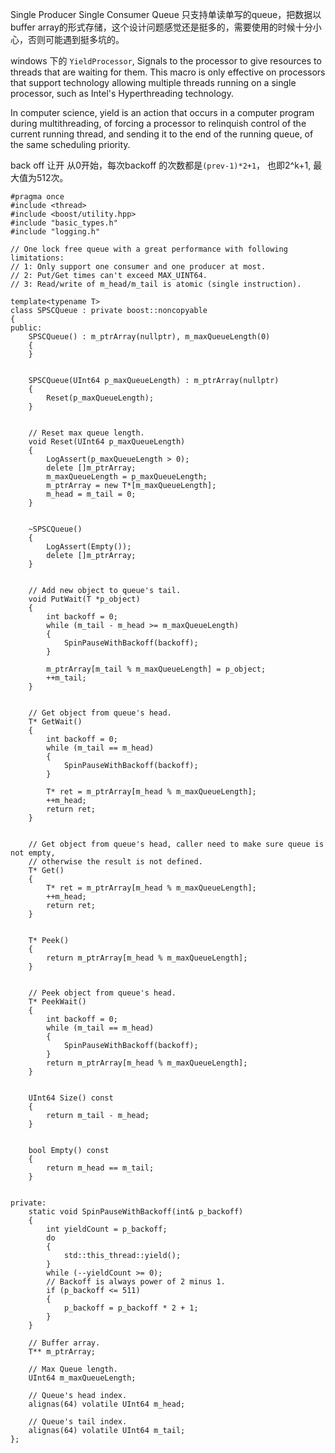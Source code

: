 Single Producer Single Consumer Queue
只支持单读单写的queue，把数据以 buffer array的形式存储，这个设计问题感觉还是挺多的，需要使用的时候十分小心，否则可能遇到挺多坑的。

windows 下的 `YieldProcessor`,  Signals to the processor to give resources to threads that are waiting for them. This macro is only effective on processors that support technology allowing multiple threads running on a single processor, such as Intel's Hyperthreading technology.

In computer science, yield is an action that occurs in a computer program during multithreading, of forcing a processor to relinquish control of the current running thread, and sending it to the end of the running queue, of the same scheduling priority. 

back off 让开
从0开始，每次backoff 的次数都是`(prev-1)*2+1`， 也即2^k+1, 最大值为512次。

```
#pragma once
#include <thread>
#include <boost/utility.hpp>
#include "basic_types.h"
#include "logging.h"

// One lock free queue with a great performance with following limitations:
// 1: Only support one consumer and one producer at most.
// 2: Put/Get times can't exceed MAX_UINT64.
// 3: Read/write of m_head/m_tail is atomic (single instruction).

template<typename T>
class SPSCQueue : private boost::noncopyable
{
public:
    SPSCQueue() : m_ptrArray(nullptr), m_maxQueueLength(0)
    {
    }


    SPSCQueue(UInt64 p_maxQueueLength) : m_ptrArray(nullptr)
    {
        Reset(p_maxQueueLength);
    }


    // Reset max queue length.
    void Reset(UInt64 p_maxQueueLength)
    {
        LogAssert(p_maxQueueLength > 0);
        delete []m_ptrArray;
        m_maxQueueLength = p_maxQueueLength;
        m_ptrArray = new T*[m_maxQueueLength];
        m_head = m_tail = 0;
    }


    ~SPSCQueue()
    {
        LogAssert(Empty());
        delete []m_ptrArray;
    }


    // Add new object to queue's tail.
    void PutWait(T *p_object)
    {
        int backoff = 0;
        while (m_tail - m_head >= m_maxQueueLength)
        {
            SpinPauseWithBackoff(backoff);
        }

        m_ptrArray[m_tail % m_maxQueueLength] = p_object;
        ++m_tail;
    }


    // Get object from queue's head.
    T* GetWait()
    {
        int backoff = 0;
        while (m_tail == m_head)
        {
            SpinPauseWithBackoff(backoff);
        }

        T* ret = m_ptrArray[m_head % m_maxQueueLength];
        ++m_head;
        return ret;
    }


    // Get object from queue's head, caller need to make sure queue is not empty,
    // otherwise the result is not defined.
    T* Get()
    {
        T* ret = m_ptrArray[m_head % m_maxQueueLength];
        ++m_head;
        return ret;
    }


    T* Peek()
    {
        return m_ptrArray[m_head % m_maxQueueLength];
    }


    // Peek object from queue's head.
    T* PeekWait()
    {
        int backoff = 0;
        while (m_tail == m_head)
        {
            SpinPauseWithBackoff(backoff);
        }
        return m_ptrArray[m_head % m_maxQueueLength];
    }


    UInt64 Size() const
    {
        return m_tail - m_head;
    }


    bool Empty() const
    {
        return m_head == m_tail;
    }


private:
    static void SpinPauseWithBackoff(int& p_backoff)
    {
        int yieldCount = p_backoff;
        do
        {
            std::this_thread::yield();
        }
        while (--yieldCount >= 0);
        // Backoff is always power of 2 minus 1.
        if (p_backoff <= 511)
        {
            p_backoff = p_backoff * 2 + 1;
        }
    }

    // Buffer array.
    T** m_ptrArray;

    // Max Queue length.
    UInt64 m_maxQueueLength;

    // Queue's head index.
    alignas(64) volatile UInt64 m_head;

    // Queue's tail index.
    alignas(64) volatile UInt64 m_tail;
};
```